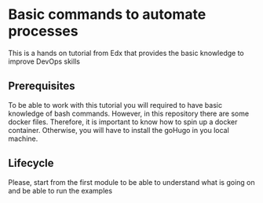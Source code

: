 # Basic commands to automate processes
This is a hands on tutorial from Edx that provides the basic knowledge to improve DevOps skills

## Prerequisites
To be able to work with this tutorial you will required to have basic knowledge of bash commands. However, in this repository there are some docker files. Therefore, it is important to know how to spin up a docker container. Otherwise, you will have to install the goHugo in you local machine.

## Lifecycle
Please, start from the first module to be able to understand what is going on and be able to run the examples

